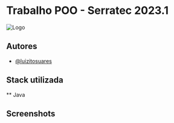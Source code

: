# Trabalho POO - Serratec 2023.1




![Logo](https://cdn.discordapp.com/attachments/1090076539602866176/1090353059290419340/326727009_876691460048247_1561125399909609359_n-removebg-preview-removebg-preview.png)


## Autores

- [@luizitosuares](https://www.github.com/luizitosuares)



## Stack utilizada

** Java



## Screenshots
